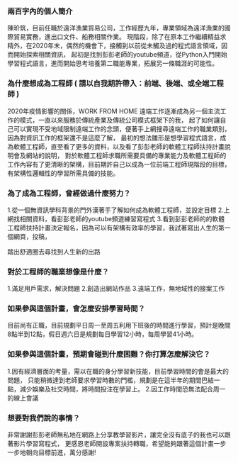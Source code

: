 <html>
<head>
<meta charset="utf-8">
 </meta>
<title>陳玠筑</title>
</head>

<body>
<h3>兩百字內的個人簡介</h3>
陳玠筑，目前任職於遠洋漁業貿易公司，工作經歷九年，專業領域為遠洋漁業的國際貿易實務，進出口文件、船務相關作業。
現階段，除了在原本工作繼續精益求精外，在2020年末，偶然的機會下，接觸到以前從未觸及過的程式語言領域，因而開始探索相關資訊，
起初是找到彭彭老師的youtube頻道，從Python入門開始學習程式語言，進而開始思考培養第二職能專業，拓展另一條職涯的可能性。

<h3>為什麼想成為工程師 ( 請以自我期許帶入：前端、後端、或全端工程師 )</h3>
2020年疫情影響的關係，WORK FROM HOME 遠端工作逐漸成為另一個主流工作的模式，一直以來服務於傳統產業及傳統公司模式框架下的我，
起了如何讓自己可以實現不受地域限制遠端工作的念頭，便著手上網搜尋遠端工作的職業類別，因為對資訊工作的框架還不是這麼了解，
最初的想法雛形是想學習程式語言，成為軟體工程師，直至看了更多的資料，以及看了彭彭老師的軟體工程師扶持計畫說明會及網站的說明，
對於軟體工程師求職所需要具備的專業能力及軟體工程師的工作內容有了更清晰的架構，目前期許自己以成為一位前端工程師現階段的目標，
有架構性邏輯性的學習所需具備的技能。

<h3>為了成為工程師，曾經做過什麼努力？</h3>
1.從一個無資訊學科背景的門外漢著手了解如何成為軟體工程師，並設定目標
2.上網找相關資料，看彭彭老師的youtube頻道練習寫程式
3.看到彭彭老師的的軟體工程師扶持計畫決定報名，因為可以有架構有效率的學習，我試著寫出人生的第一個網頁，投稿，

踏出舒適圈去尋找到人生新的出路

<h3>對於工程師的職業想像是什麼？</h3>
1.滿足用戶需求，解決問題
2.創造出網站作品
3.遠端工作，無地域性的接案工作

<h3>如果參與這個計畫，會怎麼安排學習時間？</h3>
目前尚有正職，目前規劃平日周一至周五利用下班後的時間進行學習，預計是晚間8點半到12點，假日週六日是規劃每日學習12小時，每周學習41小時。

<h3>如果參與這個計畫，預期會碰到什麼困難？你打算怎麼解決它？</h3>
1.因有經濟層面的考量，需以在職的身分學習新技能，目前學習時間的會是最大的問題，
只能稍微達到老師要求學習時數的門檻，規劃是在這半年的期間巴結一點，減少娛樂及社交時間，將時間投注在學習上。
2.因工作時間恐無法配合周一的線上會議

<h3>想要對我們說的事情？</h3>
非常謝謝彭彭老師無私地在網路上分享教學習影片，讓完全沒有底子的我也可以跟著影片學習寫程式，
更感恩老師開設專案扶持轉職，希望能夠跟著這個計畫一步一步地朝向目標前進，萬分感謝!




</body>
</html>
